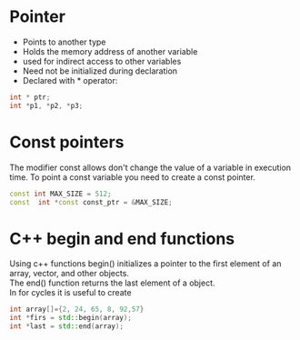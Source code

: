 # Pointer

- Points to another type
- Holds the memory address of another variable
- used for indirect access to other variables
- Need not be initialized during declaration
- Declared with * operator:
```C++
int * ptr;
int *p1, *p2, *p3;
```
# Const pointers
The modifier const allows don't change the value of a variable in execution time. 
To point a const variable you need to create a const pointer.

```C++
const int MAX_SIZE = 512;
const  int *const const_ptr = &MAX_SIZE;
 ```   
 
# C++ begin and end functions
Using c++ functions begin() initializes a pointer to the first element of an array, vector, and other objects.   
The end()  function returns the last element of a object.   
In for cycles it is useful to create 
 ```C++
int array[]={2, 24, 65, 8, 92,57}
int *firs = std::begin(array);
int *last = std::end(array);
 ```
